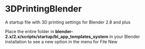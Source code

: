 # 3DPrintingBlender
A startup file with 3D printing settings for Blender 2.8 and plus

Place the entire folder in <b>blender-2.x/2.x/scripts/startup/bl_app_templates_system</b> in your Blender installation to see a new option in the menu for File New
